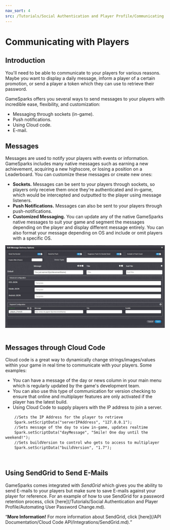 ```yaml
---
nav_sort: 4
src: /Tutorials/Social Authentication and Player Profile/Communicating With Players.md
---
```


# Communicating with Players

## Introduction

You'll need to be able to communicate to your players for various reasons. Maybe you want to display a daily message, inform a player of a certain promotion, or send a player a token which they can use to retrieve their password.

GameSparks offers you several ways to send messages to your players with incredible ease, flexibility, and customization:
* Messaging through sockets (in-game).
* Push notifications.
* Using Cloud code.
* E-mail.  

## Messages

Messages are used to notify your players with events or information. GameSparks includes many native messages such as earning a new achievement, acquiring a new highscore, or losing a position on a Leaderboard. You can customize these messages or create new ones:
* **Sockets.** Messages can be sent to your players through sockets, so players only receive them once they're authenticated and in-game, which would be intercepted and outputted to the player using message listeners.
* **Push Notifications.** Messages can also be sent to your players through push-notifications.
* **Customized Messaging.** You can update any of the native GameSparks native messages to suit your game and segment the messages depending on the player and display different message entirely. You can also format your message depending on OS and include or omit players with a specific OS.


![](img/PlayerCom/1.jpg)
 

## Messages through Cloud Code

Cloud code is a great way to dynamically change strings/images/values within your game in real time to communicate with your players. Some examples:
* You can have a message of the day or news column in your main menu which is regularly updated by the game's development team.
* You can also use this type of communication for version checking to ensure that online and multiplayer features are only activated if the player has the latest build.
* Using Cloud Code to supply players with the IP address to join a server.

```
    //Sets the IP Address for the player to retrieve
    Spark.setScriptData("serverIPAddress", "127.0.0.1");
    //Sets message of the day to view in-game, updates realtime
    Spark.setScriptData("dayMessage", "Smile! One day until the weekend!");
    //Sets buildVersion to control who gets to access to multiplayer
    Spark.setScriptData("buildVersion", "1.7");

```

 

## Using SendGrid to Send E-Mails

GameSparks comes integrated with *SendGrid* which gives you the ability to send E-mails to your players but make sure to save E-mails against your player for reference. For an example of how to use SendGrid for a password retention process, click [here](/Tutorials/Social Authentication and Player Profile/Automating User Password Change.md).

<q>**More Information!** For more information about SendGrid, click [here](/API Documentation/Cloud Code API/Integrations/SendGrid.md).</q>
